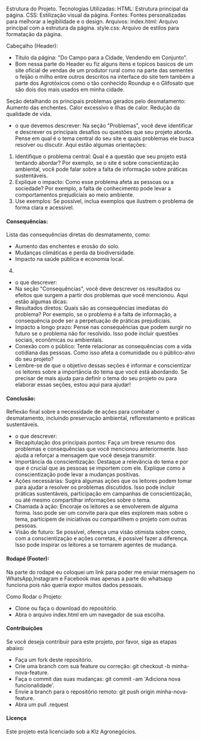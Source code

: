 ﻿ Estrutura do Projeto.
Tecnologias Utilizadas:
HTML: Estrutura principal da página.
CSS: Estilização visual da página.
Fontes: Fontes personalizadas para melhorar a legibilidade e o design.
Arquivos:
index.html: Arquivo principal com a estrutura da página.
style.css: Arquivo de estilos para formatação da página.


Cabeçalho (Header):
* Título da página: "Do Campo para a Cidade, Vendendo em Conjunto".
* Bom nessa parte do Header eu fiz alguns itens e topicos basicos de um site oficial de vendas de um produtor rural como na parte das sementes o feijão o milho entre outros descritos na interface do site tem também a parte dos Agrotóxicos como o tão conhecido Roundup e o Glifosato que são dois dos mais usados em minha cidade.


Seção detalhando os principais problemas gerados pelo desmatamento:
Aumento das enchentes.
Calor excessivo e ilhas de calor.
Redução da qualidade de vida.


* o que devemos descrever:
Na seção "Problemas", você deve identificar e descrever os principais desafios ou questões que seu projeto aborda. Pense em qual é o tema central do seu site e quais problemas ele busca resolver ou discutir. Aqui estão algumas orientações:
1. Identifique o problema central: Qual é a questão que seu projeto está tentando abordar? Por exemplo, se o site é sobre conscientização ambiental, você pode falar sobre a falta de informação sobre práticas sustentáveis.
2. Explique o impacto: Como esse problema afeta as pessoas ou a sociedade? Por exemplo, a falta de conhecimento pode levar a comportamentos prejudiciais ao meio ambiente.
3. Use exemplos: Se possível, inclua exemplos que ilustrem o problema de forma clara e acessível.


#### Consequências: 
Lista das consequências diretas do desmatamento, como:
* Aumento das enchentes e erosão do solo.
* Mudanças climáticas e perda da biodiversidade.
* Impacto na saúde pública e economia local.


4. 



* o que descrever:
* Na seção "Consequências", você deve descrever os resultados ou efeitos que surgem a partir dos problemas que você mencionou. Aqui estão algumas dicas:
* Resultados diretos: Quais são as consequências imediatas do problema? Por exemplo, se o problema é a falta de informação, a consequência pode ser a perpetuação de práticas prejudiciais.
* Impacto a longo prazo: Pense nas consequências que podem surgir no futuro se o problema não for resolvido. Isso pode incluir questões sociais, econômicas ou ambientais.
* Conexão com o público: Tente relacionar as consequências com a vida cotidiana das pessoas. Como isso afeta a comunidade ou o público-alvo do seu projeto?
* Lembre-se de que o objetivo dessas seções é informar e conscientizar os leitores sobre a importância do tema que você está abordando. Se precisar de mais ajuda para definir o tema do seu projeto ou para elaborar essas seções, estou aqui para ajudar!


#### Conclusão:
Reflexão final sobre a necessidade de ações para combater o desmatamento, incluindo preservação ambiental, reflorestamento e práticas sustentáveis.


* o que descrever:
* Recapitulação dos principais pontos: Faça um breve resumo dos problemas e consequências que você mencionou anteriormente. Isso ajuda a reforçar a mensagem que você deseja transmitir.
* Importância da conscientização: Destaque a relevância do tema e por que é crucial que as pessoas se importem com ele. Explique como a conscientização pode levar a mudanças positivas.
* Ações necessárias: Sugira algumas ações que os leitores podem tomar para ajudar a resolver os problemas discutidos. Isso pode incluir práticas sustentáveis, participação em campanhas de conscientização, ou até mesmo compartilhar informações sobre o tema.
* Chamada à ação: Encoraje os leitores a se envolverem de alguma forma. Isso pode ser um convite para que eles explorem mais sobre o tema, participem de iniciativas ou compartilhem o projeto com outras pessoas.
* Visão de futuro: Se possível, ofereça uma visão otimista sobre como, com a conscientização e ações corretas, é possível fazer a diferença. Isso pode inspirar os leitores a se tornarem agentes de mudança.


#### Rodapé (Footer):
Na parte do rodapé eu coloquei um link para poder me enviar mensagem no WhatsApp,Instagram e Facebook mas  apenas a parte do whatsapp funciona pois não queria expor muitos dados pessoais.


Como Rodar o Projeto:
* Clone ou faça o download do repositório.
* Abra o arquivo index.html em um navegador de sua escolha.


#### Contribuições
Se você deseja contribuir para este projeto, por favor, siga as etapas abaixo:
* Faça um fork deste repositório.
* Crie uma branch com sua feature ou correção: git checkout -b minha-nova-feature.
* Faça o commit das suas mudanças: git commit -am 'Adiciona nova funcionalidade'.
* Envie a branch para o repositório remoto: git push origin minha-nova-feature.
* Abra um pull .request


#### Licença
Este projeto está licenciado sob a Klz Agronegócios.